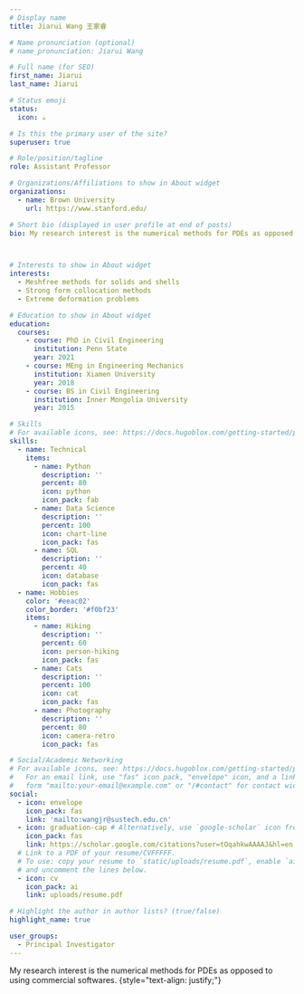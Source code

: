 ```yaml
---
# Display name
title: Jiarui Wang 王家睿

# Name pronunciation (optional)
# name_pronunciation: Jiarui Wang

# Full name (for SEO)
first_name: Jiarui
last_name: Jiarui

# Status emoji
status:
  icon: ☕️

# Is this the primary user of the site?
superuser: true

# Role/position/tagline
role: Assistant Professor

# Organizations/Affiliations to show in About widget
organizations:
  - name: Brown University
    url: https://www.stanford.edu/

# Short bio (displayed in user profile at end of posts)
bio: My research interest is the numerical methods for PDEs as opposed to using commercial softwares.



# Interests to show in About widget
interests:
  - Meshfree methods for solids and shells
  - Strong form collocation methods
  - Extreme deformation problems

# Education to show in About widget
education:
  courses:
    - course: PhD in Civil Engineering  
      institution: Penn State
      year: 2021
    - course: MEng in Engineering Mechanics
      institution: Xiamen University 
      year: 2018
    - course: BS in Civil Engineering
      institution: Inner Mongolia University
      year: 2015

# Skills
# For available icons, see: https://docs.hugoblox.com/getting-started/page-builder/#icons
skills:
  - name: Technical
    items:
      - name: Python
        description: ''
        percent: 80
        icon: python
        icon_pack: fab
      - name: Data Science
        description: ''
        percent: 100
        icon: chart-line
        icon_pack: fas
      - name: SQL
        description: ''
        percent: 40
        icon: database
        icon_pack: fas
  - name: Hobbies
    color: '#eeac02'
    color_border: '#f0bf23'
    items:
      - name: Hiking
        description: ''
        percent: 60
        icon: person-hiking
        icon_pack: fas
      - name: Cats
        description: ''
        percent: 100
        icon: cat
        icon_pack: fas
      - name: Photography
        description: ''
        percent: 80
        icon: camera-retro
        icon_pack: fas

# Social/Academic Networking
# For available icons, see: https://docs.hugoblox.com/getting-started/page-builder/#icons
#   For an email link, use "fas" icon pack, "envelope" icon, and a link in the
#   form "mailto:your-email@example.com" or "/#contact" for contact widget.
social:
  - icon: envelope
    icon_pack: fas
    link: 'mailto:wangjr@sustech.edu.cn'
  - icon: graduation-cap # Alternatively, use `google-scholar` icon from `ai` icon pack
    icon_pack: fas
    link: https://scholar.google.com/citations?user=tOqahkwAAAAJ&hl=en
  # Link to a PDF of your resume/CVFFFFF.
  # To use: copy your resume to `static/uploads/resume.pdf`, enable `ai` icons in `params.yaml`,
  # and uncomment the lines below.
  - icon: cv
    icon_pack: ai
    link: uploads/resume.pdf

# Highlight the author in author lists? (true/false)
highlight_name: true

user_groups:
  - Principal Investigator
---
```


My research interest is the numerical methods for PDEs as opposed to using commercial softwares.
{style="text-align: justify;"}
